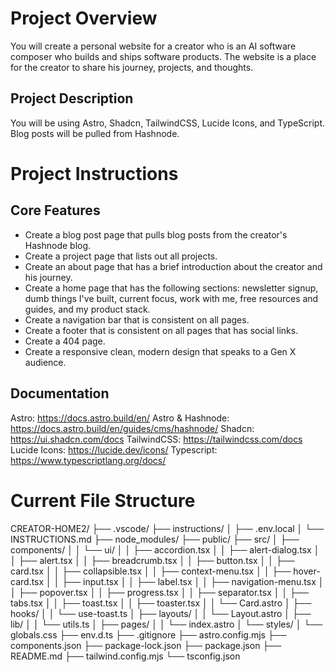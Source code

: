 # Project Overview
You will create a personal website for a creator who is an AI software composer who builds and ships software products. The website is a place for the creator to share his journey, projects, and thoughts.

## Project Description
You will be using Astro, Shadcn, TailwindCSS, Lucide Icons, and TypeScript. Blog posts will be pulled from Hashnode.


# Project Instructions

## Core Features
- Create a blog post page that pulls blog posts from the creator's Hashnode blog.
- Create a project page that lists out all projects.
- Create an about page that has a brief introduction about the creator and his journey.
- Create a home page that has the following sections: newsletter signup, dumb things I've built, current focus, work with me, free resources and guides, and my product stack.
- Create a navigation bar that is consistent on all pages.
- Create a footer that is consistent on all pages that has social links.
- Create a 404 page.
- Create a responsive clean, modern design that speaks to a Gen X audience.

## Documentation
Astro: https://docs.astro.build/en/
Astro & Hashnode: https://docs.astro.build/en/guides/cms/hashnode/
Shadcn: https://ui.shadcn.com/docs
TailwindCSS: https://tailwindcss.com/docs
Lucide Icons: https://lucide.dev/icons/
Typescript: https://www.typescriptlang.org/docs/

# Current File Structure

CREATOR-HOME2/
├── .vscode/
├── instructions/
│   ├── .env.local
│   └── INSTRUCTIONS.md
├── node_modules/
├── public/
├── src/
│   ├── components/
│   │   └── ui/
│   │       ├── accordion.tsx
│   │       ├── alert-dialog.tsx
│   │       ├── alert.tsx
│   │       ├── breadcrumb.tsx
│   │       ├── button.tsx
│   │       ├── card.tsx
│   │       ├── collapsible.tsx
│   │       ├── context-menu.tsx
│   │       ├── hover-card.tsx
│   │       ├── input.tsx
│   │       ├── label.tsx
│   │       ├── navigation-menu.tsx
│   │       ├── popover.tsx
│   │       ├── progress.tsx
│   │       ├── separator.tsx
│   │       ├── tabs.tsx
│   │       ├── toast.tsx
│   │       ├── toaster.tsx
│   │       └── Card.astro
│   ├── hooks/
│   │   └── use-toast.ts
│   ├── layouts/
│   │   └── Layout.astro
│   ├── lib/
│   │   └── utils.ts
│   ├── pages/
│   │   └── index.astro
│   └── styles/
│       └── globals.css
├── env.d.ts
├── .gitignore
├── astro.config.mjs
├── components.json
├── package-lock.json
├── package.json
├── README.md
├── tailwind.config.mjs
└── tsconfig.json